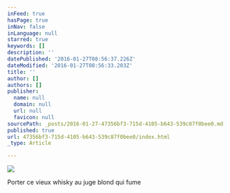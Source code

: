 ```yaml
---
inFeed: true
hasPage: true
inNav: false
inLanguage: null
starred: true
keywords: []
description: ''
datePublished: '2016-01-27T08:56:37.226Z'
dateModified: '2016-01-27T08:56:33.203Z'
title: ''
author: []
authors: []
publisher:
  name: null
  domain: null
  url: null
  favicon: null
sourcePath: _posts/2016-01-27-47356bf3-715d-4105-b643-539c87f0bee0.md
published: true
url: 47356bf3-715d-4105-b643-539c87f0bee0/index.html
_type: Article

---
```

![](https://the-grid-user-content.s3-us-west-2.amazonaws.com/73119631-bb2d-4e18-ad7f-3db17ca56016.jpg)

Porter ce vieux whisky au juge blond qui fume